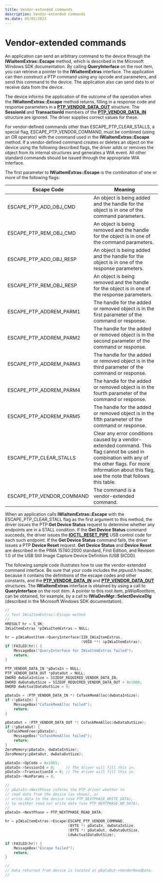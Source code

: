 ```yaml
---
title: Vendor-extended commands
description: Vendor-extended commands
ms.date: 05/02/2023
---
```


# Vendor-extended commands

An application can send an arbitrary command to the device through the **IWiaItemExtras::Escape** method, which is described in the Microsoft Windows SDK documentation. By calling **QueryInterface** on the root item, you can retrieve a pointer to the **IWiaItemExtras** interface. The application can then construct a PTP command using any opcode and parameters, and send this command to the device. The application also can send data to or receive data from the device.

The device informs the application of the outcome of the operation when the **IWiaItemExtras::Escape** method returns, filling in a response code and response parameters in a [**PTP_VENDOR_DATA_OUT**](/windows-hardware/drivers/ddi/ptpusd/ns-ptpusd-_ptp_vendor_data_out) structure. The **SessionId** and **TransactionId** members of the [**PTP_VENDOR_DATA_IN**](/windows-hardware/drivers/ddi/ptpusd/ns-ptpusd-_ptp_vendor_data_in) structure are ignored. The driver supplies correct values for these.

For vendor-defined commands other than ESCAPE_PTP_CLEAR_STALLS, a special flag, ESCAPE_PTP_VENDOR_COMMAND, must be combined (using an OR operator) with the command used in the **IWiaItemExtras::Escape** method. If a vendor-defined command creates or deletes an object on the device using the following described flags, the driver adds or removes the object from its internal structures and generates a WIA event. All other standard commands should be issued through the appropriate WIA interface.

The first parameter to **IWiaItemExtras::Escape** is the combination of one or more of the following flags:

| Escape Code | Meaning |
|--|--|
| ESCAPE_PTP_ADD_OBJ_CMD | An object is being added and the handle for the object is in one of the command parameters. |
| ESCAPE_PTP_REM_OBJ_CMD | An object is being removed and the handle for the object is in one of the command parameters. |
| ESCAPE_PTP_ADD_OBJ_RESP | An object is being added and the handle for the object is in one of the response parameters. |
| ESCAPE_PTP_REM_OBJ_RESP | An object is being removed and the handle for the object is in one of the response parameters. |
| ESCAPE_PTP_ADDREM_PARM1 | The handle for the added or removed object is in the first parameter of the command or response. |
| ESCAPE_PTP_ADDREM_PARM2 | The handle for the added or removed object is in the second parameter of the command or response. |
| ESCAPE_PTP_ADDREM_PARM3 | The handle for the added or removed object is in the third parameter of the command or response. |
| ESCAPE_PTP_ADDREM_PARM4 | The handle for the added or removed object is in the fourth parameter of the command or response. |
| ESCAPE_PTP_ADDREM_PARM5 | The handle for the added or removed object is in the fifth parameter of the command or response. |
| ESCAPE_PTP_CLEAR_STALLS | Clear any error conditions caused by a vendor-extended command. This flag cannot be used in combination with any of the other flags. For more information about this flag, see the note that follows this table. |
| ESCAPE_PTP_VENDOR_COMMAND | The command is a vendor-extended command. |

When an application calls **IWiaItemExtras::Escape** with the ESCAPE_PTP_CLEAR_STALL flag as the first argument to this method, the driver issues the PTP **Get Device Status** request to determine whether any endpoints are in a STALL condition. If the **Get Device Status** command succeeds, the driver issues the [**IOCTL_RESET_PIPE**](/windows-hardware/drivers/ddi/usbscan/ni-usbscan-ioctl_reset_pipe) USB control code for each such endpoint. If the **Get Device Status** command fails, the driver issues a PTP **Device Reset** request. **Get Device Status** and **Device Reset** are described in the PIMA 15740:2000 standard, First Edition, and Revision 1.0 of the USB Still Image Capture Device Definition (USB SICDD).

The following sample code illustrates how to use the vendor-extended command interface. Be sure that your code includes the *ptpusd.h* header, because it contains the definitions of the escape codes and other constants, and the [**PTP_VENDOR_DATA_IN**](/windows-hardware/drivers/ddi/ptpusd/ns-ptpusd-_ptp_vendor_data_in) and [**PTP_VENDOR_DATA_OUT**](/windows-hardware/drivers/ddi/ptpusd/ns-ptpusd-_ptp_vendor_data_out) structures. The **IWiaItemExtras** interface is obtained by using a call to **QueryInterface** on the root item. A pointer to this root item, *pIWiaRootItem*, can be obtained, for example, by a call to **IWiaDevMgr::SelectDeviceDlg** (described in the Microsoft Windows SDK documentation).

```cpp
//
// Test IWiaItemExtras::Escape method
//
HRESULT hr = S_OK;
IWiaItemExtras *pIWiaItemExtras = NULL;

hr = pIWiaRootItem->QueryInterface(IID_IWiaItemExtras,
                                   (VOID **) &pIWiaItemExtras);
if (FAILED(hr)) {
    MessageBox("QueryInterface for IWiaItemExtras failed");
    return;
}

PTP_VENDOR_DATA_IN *pDataIn = NULL;
PTP_VENDOR_DATA_OUT *pDataOut = NULL;
DWORD dwDataInSize = SIZEOF_REQUIRED_VENDOR_DATA_IN;
DWORD dwDataOutSize = SIZEOF_REQUIRED_VENDOR_DATA_OUT + 0x1000;
DWORD dwActualDataOutSize = 0;

pDataIn = (PTP_VENDOR_DATA_IN *) CoTaskMemAlloc(dwDataInSize);
if (!pDataIn) {
    MessageBox("CoTaskMemAlloc failed");
    return;
}

pDataOut = (PTP_VENDOR_DATA_OUT *) CoTaskMemAlloc(dwDataOutSize);
if (!pDataOut) {
 CoTaskMemFree(pDataIn);
    MessageBox("CoTaskMemAlloc failed");
    return;
}
ZeroMemory(pDataIn, dwDataInSize);
ZeroMemory(pDataOut, dwDataOutSize);

pDataIn->OpCode = 0x1001;
pDataIn->SessionId = 0;     // The driver will fill this in.
pDataIn->TransactionId = 0; // The driver will fill this in.
pDataIn->NumParams = 0;

//
// pDataIn->NextPhase informs the PTP driver whether to 
// read data from the device (as shown), or
// write data to the device (use PTP_NEXTPHASE_WRITE_DATA),
// to neither read nor write data (use PTP_NEXTPHASE_NO_DATA).
//
pDataIn->NextPhase = PTP_NEXTPHASE_READ_DATA;

hr = pIWiaItemExtras->Escape(ESCAPE_PTP_VENDOR_COMMAND,
                             (BYTE *) pDataIn, dwDataInSize,
                             (BYTE *) pDataOut, dwDataOutSize,
                             &dwActualDataOutSize);

if (FAILED(hr)) {
    MessageBox("Escape failed");
    return;
}

//
// Data returned from device is located at pDataOut->VendorReadData.
//
```
